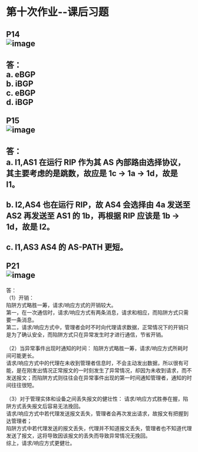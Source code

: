 
第十次作业--课后习题
===========================
P14<br>
![image](https://github.com/20192021855-DCAN/HOMEWORK-10/blob/master/2017302580276/P14.png)
----------------------------
答：<br>
a. eBGP<br>
b. iBGP<br>
c. eBGP<br>
d. iBGP<br>
<br>
P15<br>
![image](https://github.com/20192021855-DCAN/HOMEWORK-10/blob/master/2017302580276/P15.png)
-----------------------
答：<br>
a. I1,AS1 在运行 RIP 作为其 AS 內部路由选择协议，其主要考虑的是跳数，故应是 1c → 1a → 1d，故是 I1。<br>
<br>
b. I2,AS4 也在运行 RIP，故 AS4 会选择由 4a 发送至 AS2 再发送至 AS1 的 1b，再根据 RIP 应该是 1b → 1d，故是 I2。<br>
<br>
c. I1,AS3 AS4 的 AS-PATH 更短。<br>
<br>
P21<br>
![image](https://github.com/20192021855-DCAN/HOMEWORK-10/blob/master/2017302580276/P21.png)
--------------
答：<br>
（1）开销：<br>
陷阱方式略胜一筹，请求/响应方式的开销较大。<br>
第一，在一次通信时，请求/响应方式有两条消息，请求和相应，而陷阱方式只需要一条消息。<br>
第二，请求/响应方式中，管理者会时不时向代理请求数据，正常情况下的开销只是为了确认安全，而陷阱方式只在异常发生时才进行通信，节省开销。<br>
<br>
（2）当异常事件出现时通知的时间：
陷阱方式略胜一筹，请求/响应方式所耗时间可能更长。<br>
请求/响应方式中的代理在未收到管理者信息时，不会主动发出数据，所以很有可能，是在刚发出情况正常报文的一时刻发生了异常情况，却因为未收到请求，而不发送报文；而陷阱方式则往往会在异常事件出现的第一时间通知管理者，通知的时间往往很短。<br>
<br>
（3）对于管理实体和设备之间丢失报文的健壮性：
请求/响应方式胜券在握，陷阱方式丢失报文后容易无法挽回。<br>
请求/响应方式中若代理发送报文丢失，管理者会再次发出请求，故报文有把握到达管理者；<br>
陷阱方式中若代理发送的报文丢失，代理并不知道报文丢失，管理者也不知道代理发送了报文，这将导致因该报文的丢失而导致异常情况无挽回。<br>
综上，请求/响应方式更健壮。
